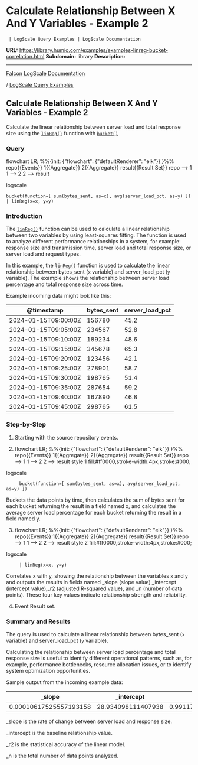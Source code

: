 # Calculate Relationship Between X And Y Variables - Example 2
      
     | LogScale Query Examples | LogScale Documentation

**URL:** https://library.humio.com/examples/examples-linreg-bucket-correlation.html
**Subdomain:** library
**Description:** 

---

[Falcon LogScale Documentation](https://library.humio.com)

/ [LogScale Query Examples](examples.html)

## Calculate Relationship Between X And Y Variables - Example 2 

Calculate the linear relationship between server load and total response size using the [`linReg()`](https://library.humio.com/data-analysis/functions-linreg.html) function with [`bucket()`](https://library.humio.com/data-analysis/functions-bucket.html)

### Query

flowchart LR; %%{init: {"flowchart": {"defaultRenderer": "elk"}} }%% repo{{Events}} 1{{Aggregate}} 2{{Aggregate}} result{{Result Set}} repo --> 1 1 --> 2 2 --> result

logscale
    
    
    bucket(function=[ sum(bytes_sent, as=x), avg(server_load_pct, as=y) ])
    | linReg(x=x, y=y)

### Introduction

The [`linReg()`](https://library.humio.com/data-analysis/functions-linreg.html) function can be used to calculate a linear relationship between two variables by using least-squares fitting. The function is used to analyze different performance relationships in a system, for example: response size and transmission time, server load and total response size, or server load and request types. 

In this example, the [`linReg()`](https://library.humio.com/data-analysis/functions-linreg.html) function is used to calculate the linear relationship between bytes_sent (`x` variable) and server_load_pct (`y` variable). The example shows the relationship between server load percentage and total response size across time. 

Example incoming data might look like this: 

@timestamp| bytes_sent| server_load_pct  
---|---|---  
2024-01-15T09:00:00Z| 156780| 45.2  
2024-01-15T09:05:00Z| 234567| 52.8  
2024-01-15T09:10:00Z| 189234| 48.6  
2024-01-15T09:15:00Z| 345678| 65.3  
2024-01-15T09:20:00Z| 123456| 42.1  
2024-01-15T09:25:00Z| 278901| 58.7  
2024-01-15T09:30:00Z| 198765| 51.4  
2024-01-15T09:35:00Z| 287654| 59.2  
2024-01-15T09:40:00Z| 167890| 46.8  
2024-01-15T09:45:00Z| 298765| 61.5  
  
### Step-by-Step

  1. Starting with the source repository events.

  2. flowchart LR; %%{init: {"flowchart": {"defaultRenderer": "elk"}} }%% repo{{Events}} 1{{Aggregate}} 2{{Aggregate}} result{{Result Set}} repo --> 1 1 --> 2 2 --> result style 1 fill:#ff0000,stroke-width:4px,stroke:#000;

logscale
         
         bucket(function=[ sum(bytes_sent, as=x), avg(server_load_pct, as=y) ])

Buckets the data points by time, then calculates the sum of bytes sent for each bucket returning the result in a field named x, and calculates the average server load percentage for each bucket returning the result in a field named y. 

  3. flowchart LR; %%{init: {"flowchart": {"defaultRenderer": "elk"}} }%% repo{{Events}} 1{{Aggregate}} 2{{Aggregate}} result{{Result Set}} repo --> 1 1 --> 2 2 --> result style 2 fill:#ff0000,stroke-width:4px,stroke:#000;

logscale
         
         | linReg(x=x, y=y)

Correlates x with y, showing the relationship between the variables `x` and `y` and outputs the results in fields named _slope (slope value),_intercept (intercept value),_r2 (adjusted R-squared value), and _n (number of data points). These four key values indicate relationship strength and reliability. 

  4. Event Result set.




### Summary and Results

The query is used to calculate a linear relationship between bytes_sent (`x` variable) and server_load_pct (`y` variable). 

Calculating the relationship between server load percentage and total response size is useful to identify different operational patterns, such as, for example, performance bottlenecks, resource allocation issues, or to identify system optimization opportunities. 

Sample output from the incoming example data: 

_slope| _intercept| _r2| _n  
---|---|---|---  
0.00010617525557193158| 28.934098111407938| 0.991172367336835| 10  
  
_slope is the rate of change between server load and response size. 

_intercept is the baseline relationship value. 

_r2 is the statistical accuracy of the linear model. 

_n is the total number of data points analyzed.
